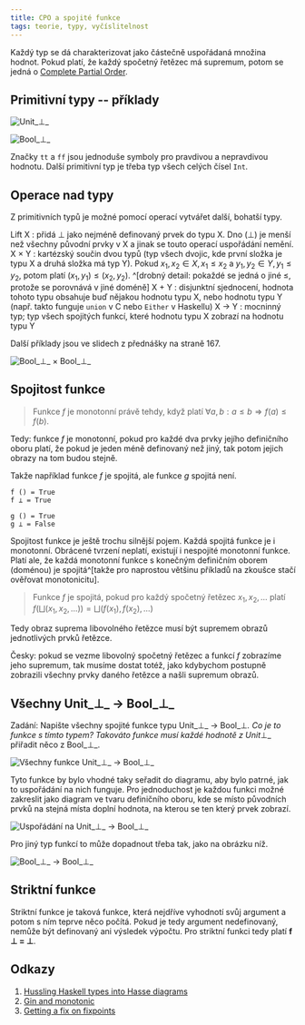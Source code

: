 ```yaml
---
title: CPO a spojité funkce
tags: teorie, typy, vyčíslitelnost
---
```


Každý typ se dá charakterizovat jako částečně uspořádaná množina hodnot. Pokud
platí, že každý spočetný řetězec má supremum, potom se jedná o [Complete Partial
Order](http://en.wikipedia.org/wiki/Complete_partial_order).

## Primitivní typy -- příklady

![Unit_⊥_]($root/images/unitt.png)

![Bool_⊥_]($root/images/boolt.png)

Značky `tt` a `ff` jsou jednoduše symboly pro pravdivou a nepravdivou hodnotu.
Další primitivní typ je třeba typ všech celých čísel `Int`.

## Operace nad typy

Z primitivních typů je možné pomocí operací vytvářet další, bohatší typy.

 Lift X
  : přidá ⊥ jako nejméně definovaný prvek do typu X. Dno (⊥) je menší než
    všechny původní prvky v X a jinak se touto operací uspořádání nemění.
 X × Y
  : kartézský součin dvou typů (typ všech dvojic, kde první složka je typu X a
    druhá složka má typ Y). Pokud $x_1, x_2 \in X, x_1 \leq x_2$ a
    $y_1, y_2 \in Y, y_1 \leq y_2$, potom platí $(x_1,y_1) \leq (x_2,y_2)$.
    ^[drobný detail: pokaždé se jedná o jiné $\leq$, protože se porovnává
    v jiné doméně]
 X + Y
  : disjunktní sjednocení, hodnota tohoto typu obsahuje buď nějakou hodnotu
    typu X, nebo hodnotu typu Y (např. takto funguje `union` v C nebo `Either`
    v Haskellu)
 X → Y
  : mocninný typ; typ všech spojitých funkcí, které hodnotu typu X zobrazí na
    hodnotu typu Y

Další příklady jsou ve slidech z přednášky na straně 167.

![Bool_⊥_ × Bool_⊥_]($root/images/bool-x-bool.png)

## Spojitost funkce

> Funkce $f$ je monotonní právě tehdy, když platí
> $\forall a, b: a \leqslant b \Rightarrow f(a) \leqslant f(b)$.

Tedy: funkce $f$ je monotonní, pokud pro každé dva prvky jejího definičního
oboru platí, že pokud je jeden méně definovaný než jiný, tak potom jejich
obrazy na tom budou stejně.

Takže například funkce $f$ je spojitá, ale funkce $g$ spojitá není.

    f () = True
    f ⊥ = True

    g () = True
    g ⊥ = False

Spojitost funkce je ještě trochu silnější pojem. Každá spojitá funkce je i
monotonní. Obrácené tvrzení neplatí, existují i nespojité monotonní funkce.
Platí ale, že každá monotonní funkce s konečným definičním oborem (doménou) je
spojitá^[takže pro naprostou většinu příkladů na zkoušce stačí ověřovat
monotonicitu].

> Funkce $f$ je spojitá, pokud pro každý spočetný řetězec $x_1, x_2, \ldots$ platí
> $f(\bigsqcup(x_1,x_2,\ldots)) = \bigsqcup(f(x_1), f(x_2), \ldots)$

Tedy obraz suprema libovolného řetězce musí být supremem obrazů jednotlivých
prvků řetězce.

Česky: pokud se vezme libovolný spočetný řetězec a funkcí $f$ zobrazíme jeho
supremum, tak musíme dostat totéž, jako kdybychom postupně zobrazili všechny
prvky daného řetězce a našli supremum obrazů.

## Všechny Unit_⊥_ → Bool_⊥_

Zadání: Napište všechny spojité funkce typu Unit_⊥_ → Bool_⊥_. Co je to funkce
s tímto typem? Takováto funkce musí každé hodnotě z Unit_⊥_ přiřadit něco
z Bool_⊥_.

![Všechny funkce Unit_⊥_ → Bool_⊥_]($root/images/unit-bool2.png)

Tyto funkce by bylo vhodné taky seřadit do diagramu, aby bylo patrné, jak to
uspořádání na nich funguje. Pro jednoduchost je každou funkci možné zakreslit
jako diagram ve tvaru definičního oboru, kde se místo původních prvků na stejná
místa doplní hodnota, na kterou se ten který prvek zobrazí.

![Uspořádání na Unit_⊥_ → Bool_⊥_]($root/images/unit-bool.png)

Pro jiný typ funkcí to může dopadnout třeba tak, jako na obrázku níž.

![Bool_⊥_ → Bool_⊥_]($root/images/bool-bool.png)

## Striktní funkce

Striktní funkce je taková funkce, která nejdříve vyhodnotí svůj argument a
potom s ním teprve něco počítá. Pokud je tedy argument nedefinovaný, nemůže být
definovaný ani výsledek výpočtu. Pro striktní funkci tedy platí **f ⊥ = ⊥**.

## Odkazy

1. [Hussling Haskell types into Hasse diagrams](http://blog.ezyang.com/2010/12/hussling-haskell-types-into-hasse-diagrams/)
2. [Gin and monotonic](http://blog.ezyang.com/2010/12/gin-and-monotonic/)
3. [Getting a fix on fixpoints](http://blog.ezyang.com/2010/12/getting-a-fix-on-fixpoints/)


